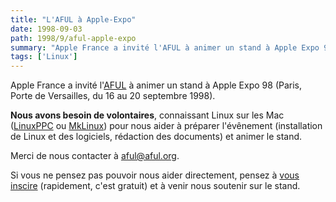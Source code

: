 ```yaml
---
title: "L'AFUL à Apple-Expo"
date: 1998-09-03
path: 1998/9/aful-apple-expo
summary: "Apple France a invité l'AFUL à animer un stand à Apple Expo 98 (Paris, Porte de Versailles, du 16 au 20 septembre 1998)."
tags: ['Linux']
---
```


<P>
Apple France a invité l'<A HREF="http://www.aful.org/">AFUL</A> à animer
un stand à <A HRF="http://www.apple.fr">Apple Expo 98</A> (Paris, Porte
de Versailles, du 16 au 20 septembre 1998).
</P>

<P>
<B>Nous avons besoin de volontaires</B>, connaissant Linux sur les Mac
(<A HREF="http://www.linuxppc.org/">LinuxPPC</A> ou
<A HREF="http://www.mklinux.org/">MkLinux</A>) pour nous aider à préparer
l'évênement (installation de Linux et des logiciels, rédaction
des documents) et animer le stand.
</P>

<P>
Merci de nous contacter à <A HREF="mailto:aful@aful.org">aful@aful.org</A>.
</P>

<P>
Si vous ne pensez pas pouvoir nous aider directement, pensez à
<A HREF="http://www.apple.fr/flexmail/badgeform.html">vous inscire</A>
(rapidement, c'est gratuit) et à venir nous soutenir sur le stand.
</P>



